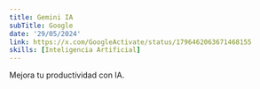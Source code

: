 ```yaml
---
title: Gemini IA
subTitle: Google
date: '29/05/2024'
link: https://x.com/GoogleActivate/status/1796462063671468155
skills: [Inteligencia Artificial]
---
```


Mejora tu productividad con IA.